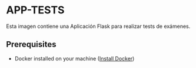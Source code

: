 # APP-TESTS
Esta imagen contiene una Aplicación Flask para realizar tests de exámenes.


## Prerequisites

- Docker installed on your machine ([Install Docker](https://docs.docker.com/get-docker/))


